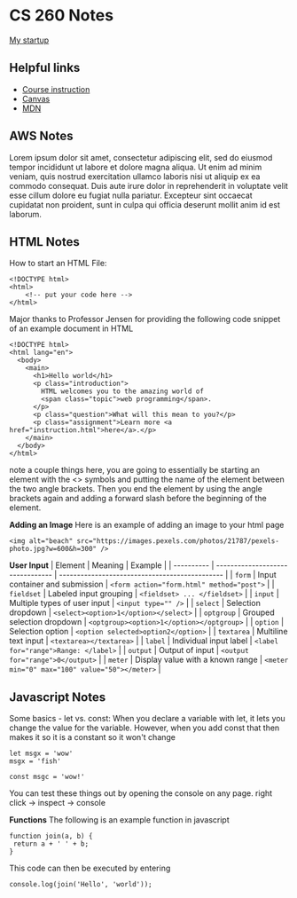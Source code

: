 # CS 260 Notes

[My startup](https://simon.cs260.click)

## Helpful links

- [Course instruction](https://github.com/webprogramming260)
- [Canvas](https://byu.instructure.com)
- [MDN](https://developer.mozilla.org)

## AWS Notes

Lorem ipsum dolor sit amet, consectetur adipiscing elit, sed do eiusmod tempor incididunt ut labore et dolore magna aliqua. Ut enim ad minim veniam, quis nostrud exercitation ullamco laboris nisi ut aliquip ex ea commodo consequat. Duis aute irure dolor in reprehenderit in voluptate velit esse cillum dolore eu fugiat nulla pariatur. Excepteur sint occaecat cupidatat non proident, sunt in culpa qui officia deserunt mollit anim id est laborum.

## HTML Notes

How to start an HTML File:
```
<!DOCTYPE html>
<html>
    <!-- put your code here -->
</html>

```

Major thanks to Professor Jensen for providing the following code snippet of an example document in HTML

```
<!DOCTYPE html>
<html lang="en">
  <body>
    <main>
      <h1>Hello world</h1>
      <p class="introduction">
        HTML welcomes you to the amazing world of
        <span class="topic">web programming</span>.
      </p>
      <p class="question">What will this mean to you?</p>
      <p class="assignment">Learn more <a href="instruction.html">here</a>.</p>
    </main>
  </body>
</html>
```

note a couple things here, you are going to essentially be starting an element with the <> symbols and putting the name of the element between the two angle brackets. Then you end the element by using the angle brackets again and adding a forward slash before the beginning of the element.

**Adding an Image**
Here is an example of adding an image to your html page

```
<img alt="beach" src="https://images.pexels.com/photos/21787/pexels-photo.jpg?w=600&h=300" />

```

**User Input**
| Element    | Meaning                          | Example                                        |
| ---------- | -------------------------------- | ---------------------------------------------- |
| `form`     | Input container and submission   | `<form action="form.html" method="post">`      |
| `fieldset` | Labeled input grouping           | `<fieldset> ... </fieldset>`                   |
| `input`    | Multiple types of user input     | `<input type="" />`                            |
| `select`   | Selection dropdown               | `<select><option>1</option></select>`          |
| `optgroup` | Grouped selection dropdown       | `<optgroup><option>1</option></optgroup>`      |
| `option`   | Selection option                 | `<option selected>option2</option>`            |
| `textarea` | Multiline text input             | `<textarea></textarea>`                        |
| `label`    | Individual input label           | `<label for="range">Range: </label>`           |
| `output`   | Output of input                  | `<output for="range">0</output>`               |
| `meter`    | Display value with a known range | `<meter min="0" max="100" value="50"></meter>` |

## Javascript Notes
Some basics - let vs. const:
When you declare a variable with let, it lets you change the value for the variable. However, when you add const that then makes it so it is a constant so it won't change

```
let msgx = 'wow'
msgx = 'fish'

const msgc = 'wow!'
```
You can test these things out by opening the console on any page.
right click -> inspect -> console

**Functions**
The following is an example function in javascript
```
function join(a, b) {
 return a + ' ' + b;
}
```
This code can then be executed by entering 
```
console.log(join('Hello', 'world'));
```